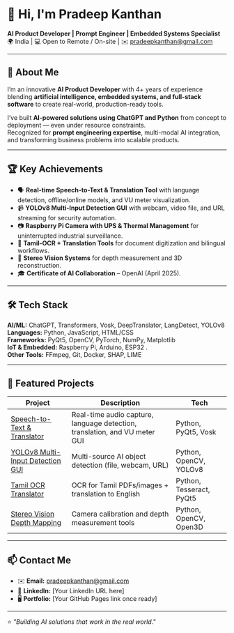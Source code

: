 # 👋 Hi, I'm Pradeep Kanthan  
**AI Product Developer | Prompt Engineer | Embedded Systems Specialist**  
🌍 India | 💻 Open to Remote / On-site | ✉️ pradeepkanthan@gmail.com  

---

## 🚀 About Me
I’m an innovative **AI Product Developer** with 4+ years of experience blending **artificial intelligence, embedded systems, and full-stack software** to create real-world, production-ready tools.

I’ve built **AI-powered solutions using ChatGPT and Python** from concept to deployment — even under resource constraints.  
Recognized for **prompt engineering expertise**, multi-modal AI integration, and transforming business problems into scalable products.

---

## 🏆 Key Achievements
- 🗣 **Real-time Speech-to-Text & Translation Tool** with language detection, offline/online models, and VU meter visualization.
- 📹 **YOLOv8 Multi-Input Detection GUI** with webcam, video file, and URL streaming for security automation.
- 📷 **Raspberry Pi Camera with UPS & Thermal Management** for uninterrupted industrial surveillance.
- 📄 **Tamil-OCR + Translation Tools** for document digitization and bilingual workflows.
- 🎯 **Stereo Vision Systems** for depth measurement and 3D reconstruction.
- 🎓 **Certificate of AI Collaboration** – OpenAI (April 2025).

---

## 🛠 Tech Stack
**AI/ML:** ChatGPT, Transformers, Vosk, DeepTranslator, LangDetect, YOLOv8  
**Languages:** Python, JavaScript, HTML/CSS  
**Frameworks:** PyQt5, OpenCV, PyTorch, NumPy, Matplotlib  
**IoT & Embedded:** Raspberry Pi, Arduino, ESP32 .  
**Other Tools:** FFmpeg, Git, Docker, SHAP, LIME

---

## 📂 Featured Projects
| Project | Description | Tech |
|---------|-------------|------|
| [Speech-to-Text & Translator](https://github.com/techiekanthan/speech-to-text-translator) | Real-time audio capture, language detection, translation, and VU meter GUI | Python, PyQt5, Vosk |
| [YOLOv8 Multi-Input Detection GUI](https://github.com/techiekanthan/yolov8-multi-input-gui) | Multi-source AI object detection (file, webcam, URL) | Python, OpenCV, YOLOv8 |
| [Tamil OCR Translator](https://github.com/techiekanthan/tamil-ocr-translator) | OCR for Tamil PDFs/images + translation to English | Python, Tesseract, PyQt5 |
| [Stereo Vision Depth Mapping](https://github.com/techiekanthan/stereo-vision-depth-mapping) | Camera calibration and depth measurement tools | Python, OpenCV, Open3D |

---

## 📫 Contact Me
- ✉️ **Email:** pradeepkanthan@gmail.com  
- 💼 **LinkedIn:** [Your LinkedIn URL here]  
- 🖥 **Portfolio:** [Your GitHub Pages link once ready]  

---
⭐️ *"Building AI solutions that work in the real world."*
